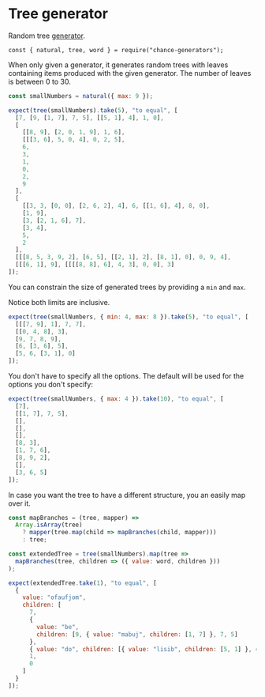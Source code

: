 # Tree generator

Random tree [generator](../generator/).

```js#evaluate:false
const { natural, tree, word } = require("chance-generators");
```

When only given a generator, it generates random trees with leaves containing
items produced with the given generator. The number of leaves is between 0 to 30.

```js
const smallNumbers = natural({ max: 9 });

expect(tree(smallNumbers).take(5), "to equal", [
  [7, [9, [1, 7], 7, 5], [[5, 1], 4], 1, 0],
  [
    [[8, 9], [2, 0, 1, 9], 1, 6],
    [[[3, 6], 5, 0, 4], 0, 2, 5],
    6,
    3,
    1,
    0,
    2,
    9
  ],
  [
    [[3, 3, [0, 0], [2, 6, 2], 4], 6, [[1, 6], 4], 8, 0],
    [1, 9],
    [3, [2, 1, 6], 7],
    [3, 4],
    5,
    2
  ],
  [[[8, 5, 3, 9, 2], [6, 5], [[2, 1], 2], [8, 1], 0], 0, 9, 4],
  [[[6, 1], 9], [[[[8, 8], 6], 4, 3], 0, 0], 3]
]);
```

You can constrain the size of generated trees by providing a `min` and `max`.

Notice both limits are inclusive.

```js
expect(tree(smallNumbers, { min: 4, max: 8 }).take(5), "to equal", [
  [[[7, 9], 1], 7, 7],
  [[0, 4, 8], 3],
  [9, 7, 8, 9],
  [6, [3, 6], 5],
  [5, 6, [3, 1], 0]
]);
```

You don't have to specify all the options. The default will be used for the
options you don't specify:

```js
expect(tree(smallNumbers, { max: 4 }).take(10), "to equal", [
  [7],
  [[1, 7], 7, 5],
  [],
  [],
  [],
  [8, 3],
  [1, 7, 6],
  [8, 9, 2],
  [],
  [3, 6, 5]
]);
```

In case you want the tree to have a different structure, you an easily map over
it.

```js
const mapBranches = (tree, mapper) =>
  Array.isArray(tree)
    ? mapper(tree.map(child => mapBranches(child, mapper)))
    : tree;

const extendedTree = tree(smallNumbers).map(tree =>
  mapBranches(tree, children => ({ value: word, children }))
);

expect(extendedTree.take(1), "to equal", [
  {
    value: "ofaufjom",
    children: [
      7,
      {
        value: "be",
        children: [9, { value: "mabuj", children: [1, 7] }, 7, 5]
      },
      { value: "do", children: [{ value: "lisib", children: [5, 1] }, 4] },
      1,
      0
    ]
  }
]);
```
